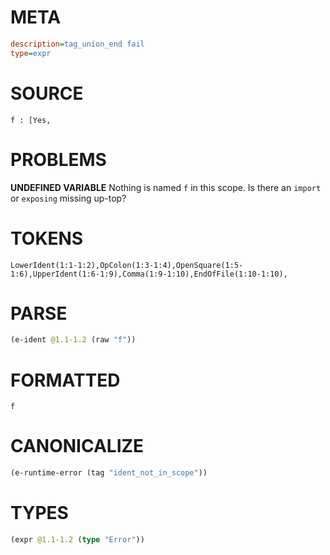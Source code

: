 # META
~~~ini
description=tag_union_end fail
type=expr
~~~
# SOURCE
~~~roc
f : [Yes,
~~~
# PROBLEMS
**UNDEFINED VARIABLE**
Nothing is named `f` in this scope.
Is there an `import` or `exposing` missing up-top?

# TOKENS
~~~zig
LowerIdent(1:1-1:2),OpColon(1:3-1:4),OpenSquare(1:5-1:6),UpperIdent(1:6-1:9),Comma(1:9-1:10),EndOfFile(1:10-1:10),
~~~
# PARSE
~~~clojure
(e-ident @1.1-1.2 (raw "f"))
~~~
# FORMATTED
~~~roc
f
~~~
# CANONICALIZE
~~~clojure
(e-runtime-error (tag "ident_not_in_scope"))
~~~
# TYPES
~~~clojure
(expr @1.1-1.2 (type "Error"))
~~~
